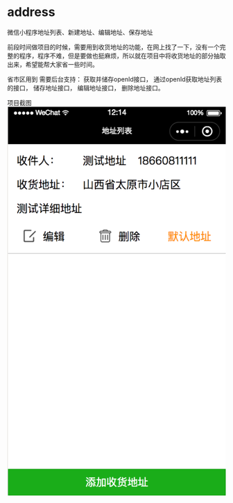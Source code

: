 # address
微信小程序地址列表、新建地址、编辑地址、保存地址

前段时间做项目的时候，需要用到收货地址的功能，在网上找了一下，没有一个完整的程序，程序不难，但是要做也挺麻烦，所以就在项目中将收货地址的部分抽取出来，希望能帮大家省一些时间。

省市区用到
需要后台支持：
获取并储存openId接口，
通过openId获取地址列表的接口，
储存地址接口，
编辑地址接口，
删除地址接口。


项目截图
![image](https://raw.githubusercontent.com/yms1989822/address/master/11111.png)
